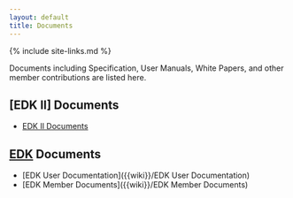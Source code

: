 ```yaml
---
layout: default
title: Documents
---
```

{% include site-links.md %}

Documents including Specification, User Manuals, White Papers, and
other member contributions are listed here.

## [EDK II] Documents

* <a href="{{baseurl}}/docs/EDK_II_Documents.html">EDK II Documents</a>  

## [EDK]({{wiki}}/EDK) Documents

* [EDK User Documentation]({{wiki}}/EDK User Documentation)
* [EDK Member Documents]({{wiki}}/EDK Member Documents)
